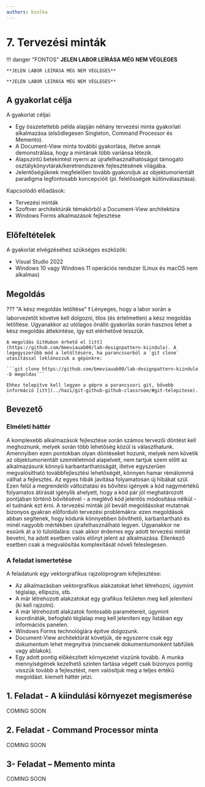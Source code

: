 ```yaml
---
authors: bzolka
---
```


# 7. Tervezési minták

!!! danger "FONTOS"
    **JELEN LABOR LEÍRÁSA MÉG NEM VÉGLEGES**

    **JELEN LABOR LEÍRÁSA MÉG NEM VÉGLEGES**
    
    **JELEN LABOR LEÍRÁSA MÉG NEM VÉGLEGES**

## A gyakorlat célja

A gyakorlat céljai:

- Egy összetettebb példa alapján néhány tervezési minta gyakorlati alkalmazása (elsődlegesen Singleton, Command Processor és Memento).
- A Document-View minta további gyakorlása, illetve annak demonstrálása, hogy a mintának több variánsa létezik.
- Alapszintű betekintést nyerni az újrafelhasználhatóságot támogató osztálykönyvtárak/keretrendszerek fejlesztésének világába.
- Jelentőségüknek megfelelően tovább gyakoroljuk az objektumorientált paradigma legfontosabb koncepcióit (pl. felelősségek különválasztása).

Kapcsolódó előadások:

- Tervezési minták
- Szoftver architektúrák témakörből a Document-View architektúra
- Windows Forms alkalmazások fejlesztése

## Előfeltételek

A gyakorlat elvégzéséhez szükséges eszközök:

- Visual Studio 2022
- Windows 10 vagy Windows 11 operációs rendszer (Linux és macOS nem alkalmas)

## Megoldás

??? "A kész megoldás letöltése"
    :exclamation: Lényeges, hogy a labor során a laborvezetőt követve kell dolgozni, tilos (és értelmetlen) a kész megoldás letöltése. Ugyanakkor az utólagos önálló gyakorlás során hasznos lehet a kész megoldás áttekintése, így ezt elérhetővé tesszük.

    A megoldás GitHubon érhető el [itt](https://github.com/bmeviauab00/lab-designpattern-kiindulo). A legegyszerűbb mód a letöltésére, ha parancssorból a `git clone` utasítással leklónozzuk a gépünkre:

    ```git clone https://github.com/bmeviauab00/lab-designpattern-kiindulo -b megoldas```

    Ehhez telepítve kell legyen a gépre a parancssori git, bővebb információ [itt](../hazi/git-github-github-classroom/#git-telepitese).

## Bevezető

### Elméleti háttér

A komplexebb alkalmazások fejlesztése során számos tervezői döntést kell meghoznunk, melyek során több lehetőség közül is választhatunk. Amennyiben ezen pontokban olyan döntéseket hozunk, melyek nem követik az objektumorientált szemléletmód alapelveit, nem tartjuk szem előtt az alkalmazásunk könnyű karbantarthatóságát, illetve egyszerűen megvalósítható továbbfejlesztési lehetőségét, könnyen hamar rémálommá válhat a fejlesztés. Az egyes hibák javítása folyamatosan új hibákat szül. Ezen felül a megrendelői változtatási és bővítési igények a kód nagymértékű folyamatos átírását igénylik ahelyett, hogy a kód pár jól meghatározott pontjában történő bővítésével - a meglévő kód jelentős módosítása nélkül - el tudnánk ezt érni.
A tervezési minták jól bevált megoldásokat mutatnak bizonyos gyakran előforduló tervezési problémákra: ezen megoldások abban segítenek, hogy kódunk könnyebben bővíthető, karbantartható és minél nagyobb mértékben újrafelhasználható legyen.
Ugyanakkor ne essünk át a ló túloldalára: csak akkor érdemes egy adott tervezési mintát bevetni, ha adott esetben valós előnyt jelent az alkalmazása. Ellenkező esetben csak a megvalósítás komplexitását növeli feleslegesen.

### A feladat ismertetése

A feladatunk egy vektorgrafikus rajzolóprogram kifejlesztése:

- Az alkalmazásban vektorgrafikus alakzatokat lehet létrehozni, úgymint téglalap, ellipszis, stb.
- A már létrehozott alakzatokat egy grafikus felületen meg kell jeleníteni (ki kell rajzolni).
- A már létrehozott alakzatok fontosabb paramétereit, úgymint koordináták, befoglaló téglalap meg kell jeleníteni egy listában egy információs panelen.
- Windows Forms technológiára építve dolgozunk.
- Document-View architektúrát követjük, de egyszerre csak egy dokumentum lehet megnyitva (nincsenek dokumentumonként tabfülek vagy ablakok).
- Egy adott pontig előkészített környezetet viszünk tovább. A munka mennyiségének kezelhető szinten tartása végett csak bizonyos pontig visszük tovább a fejlesztést, nem valósítjuk meg a teljes értékű megoldást.
kiemelt háttér jelzi.

## 1. Feladat - A kiindulási környezet megismerése

COMING SOON

## 2. Feladat - Command Processor minta

COMING SOON

## 3- Feladat – Memento minta

COMING SOON